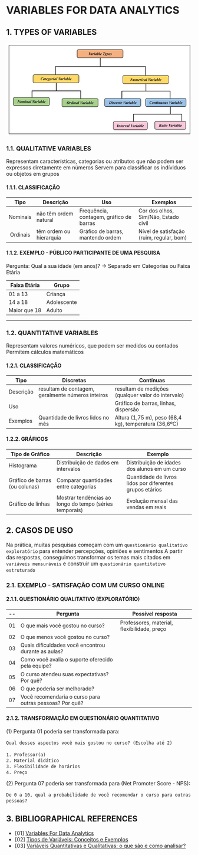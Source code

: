 # VARIABLES FOR DATA ANALYTICS

## 1. TYPES OF VARIABLES

![Types of Variables - Data Analytics](../assets/types_of_variables.png)

### 1.1. QUALITATIVE VARIABLES

Representam características, categorias ou atributos que não podem ser expressos diretamente em números
Servem para classificar os indíviduos ou objetos em grupos

#### 1.1.1. CLASSIFICAÇÃO

|   Tipo   | Descrição               | Uso                                     | Exemplos                                 |
|:--------:|-------------------------|-----------------------------------------|------------------------------------------|
| Nominais | não têm ordem natural   | Frequência, contagem, gráfico de barras | Cor dos olhos, Sim/Não, Estado civil     |
| Ordinais | têm ordem ou hierarquia | Gráfico de barras, mantendo ordem       | Nível de satisfação (ruim, regular, bom) |

#### 1.1.2. EXEMPLO - PÚBLICO PARTICIPANTE DE UMA PESQUISA

Pergunta: Qual a sua idade (em anos)?
-> Separado em Categorias ou Faixa Etária

| Faixa Etária | Grupo       |
|--------------|-------------|
| 01 a 13      | Criança     |
| 14 a 18      | Adolescente |
| Maior que 18 | Adulto      |

----

### 1.2. QUANTITATIVE VARIABLES

Representam valores numéricos, que podem ser medidos ou contados
Permitem cálculos matemáticos

#### 1.2.1. CLASSIFICAÇÃO

| Tipo      | Discretas                                         | Contínuas                                             |
|-----------|---------------------------------------------------|-------------------------------------------------------|
| Descrição | resultam de contagem, geralmente números inteiros | resultam de medições (qualquer valor do intervalo)    |
| Uso       |                                                   | Gráfico de barras, linhas, dispersão                  |
| Exemplos  | Quantidade de livros lidos no mês                 | Altura (1,75 m), peso (68,4 kg), temperatura (36,6ºC) |

#### 1.2.2. GRÁFICOS

| Tipo de Gráfico                | Descrição                                               | Exemplo                                                  |
|--------------------------------|---------------------------------------------------------|----------------------------------------------------------|
| Histograma                     | Distribuição de dados em intervalos                     | Distribuição de idades dos alunos em um curso            |
| Gráfico de barras (ou colunas) | Comparar quantidades entre categorias                   | Quantidade de livros lidos por diferentes grupos etários |
| Gráfico de linhas              | Mostrar tendências ao longo do tempo (séries temporais) | Evolução mensal das vendas em reais                      |

## 2. CASOS DE USO

Na prática, muitas pesquisas começam com um `questionário qualitativo exploratório` para entender percepções, opiniões e sentimentos
A partir das respostas, conseguimos transformar os temas mais citados em `variáveis mensuráveis` e construir um `questionário quantitativo
estruturado`

### 2.1. EXEMPLO - SATISFAÇÃO COM UM CURSO ONLINE

#### 2.1.1. QUESTIONÁRIO QUALITATIVO (EXPLORATÓRIO)

| -- | Pergunta                                                | Possível resposta                           |
|:--:|---------------------------------------------------------|---------------------------------------------|
| 01 | O que mais você gostou no curso?                        | Professores, material, flexibilidade, preço |
| 02 | O que menos você gostou no curso?                       |                                             |
| 03 | Quais dificuldades você encontrou durante as aulas?     |                                             |
| 04 | Como você avalia o suporte oferecido pela equipe?       |                                             |
| 05 | O curso atendeu suas expectativas? Por quê?             |                                             |
| 06 | O que poderia ser melhorado?                            |                                             |
| 07 | Você recomendaria o curso para outras pessoas? Por quê? |                                             |

#### 2.1.2. TRANSFORMAÇÃO EM QUESTIONÁRIO QUANTITATIVO

(1) Pergunta 01 poderia ser transformada para: 
```plaintext
Qual desses aspectos você mais gostou no curso? (Escolha até 2)

1. Professor(a)
2. Material didático
3. Flexibilidade de horários
4. Preço
```

(2) Pergunta 07 poderia ser transformada para (Net Promoter Score - NPS):
```plaintext
De 0 a 10, qual a probabilidade de você recomendar o curso para outras pessoas?
```

## 3. BIBLIOGRAPHICAL REFERENCES

- [01] [Variables For Data Analytics](https://medium.com/@remallirohan/variables-for-data-analytics-47355af17360)
- [02] [Tipos de Variáveis: Conceitos e Exemplos](https://blog.fastformat.co/estatistica-basica-tipos-de-variaveis/)
- [03] [Variáveis Quantitativas e Qualitativas: o que são e como analisar?](https://analisemacro.com.br/econometria-e-machine-learning/variaveis-quantitativas-e-qualitativas-o-que-sao-e-como-analisar/)